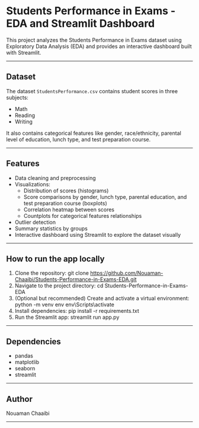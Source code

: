 # Students Performance in Exams - EDA and Streamlit Dashboard

This project analyzes the Students Performance in Exams dataset using Exploratory Data Analysis (EDA) and provides an interactive dashboard built with Streamlit.

---

## Dataset

The dataset `StudentsPerformance.csv` contains student scores in three subjects:
- Math
- Reading
- Writing

It also contains categorical features like gender, race/ethnicity, parental level of education, lunch type, and test preparation course.

---

## Features

- Data cleaning and preprocessing
- Visualizations:
  - Distribution of scores (histograms)
  - Score comparisons by gender, lunch type, parental education, and test preparation course (boxplots)
  - Correlation heatmap between scores
  - Countplots for categorical features relationships
- Outlier detection
- Summary statistics by groups
- Interactive dashboard using Streamlit to explore the dataset visually

---

## How to run the app locally

1. Clone the repository:
  git clone https://github.com/Nouaman-Chaaibi/Students-Performance-in-Exams-EDA.git
2. Navigate to the project directory:
  cd Students-Performance-in-Exams-EDA
3. (Optional but recommended) Create and activate a virtual environment:
  python -m venv env
  env\Scripts\activate
4. Install dependencies:
  pip install -r requirements.txt
5. Run the Streamlit app:
  streamlit run app.py

---

## Dependencies

- pandas
- matplotlib
- seaborn
- streamlit

---

## Author

Nouaman Chaaibi

---
